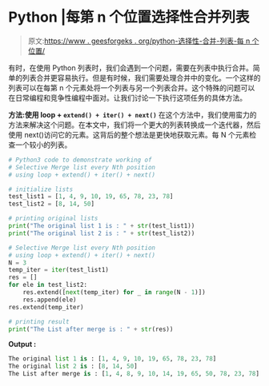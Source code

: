 # Python |每第 n 个位置选择性合并列表

> 原文:[https://www . geesforgeks . org/python-选择性-合并-列表-每 n 个位置/](https://www.geeksforgeeks.org/python-selective-merge-list-every-nth-position/)

有时，在使用 Python 列表时，我们会遇到一个问题，需要在列表中执行合并。简单的列表合并更容易执行。但是有时候，我们需要处理合并中的变化。一个这样的列表可以在每第 n 个元素处将一个列表与另一个列表合并。这个特殊的问题可以在日常编程和竞争性编程中面对。让我们讨论一下执行这项任务的具体方法。

**方法:使用 loop + `extend() + iter() + next()`**
在这个方法中，我们使用蛮力的方法来解决这个问题。在本文中，我们将一个更大的列表转换成一个迭代器，然后使用 next()访问它的元素。这背后的整个想法是更快地获取元素。每 N 个元素检查一个较小的列表。

```py
# Python3 code to demonstrate working of
# Selective Merge list every Nth position
# using loop + extend() + iter() + next()

# initialize lists
test_list1 = [1, 4, 9, 10, 19, 65, 78, 23, 78]
test_list2 = [8, 14, 50]

# printing original lists
print("The original list 1 is : " + str(test_list1))
print("The original list 2 is : " + str(test_list2))

# Selective Merge list every Nth position
# using loop + extend() + iter() + next()
N = 3
temp_iter = iter(test_list1)
res = []
for ele in test_list2:
    res.extend([next(temp_iter) for _ in range(N - 1)])
    res.append(ele)
res.extend(temp_iter)

# printing result
print("The List after merge is : " + str(res))
```

**Output :**

```py
The original list 1 is : [1, 4, 9, 10, 19, 65, 78, 23, 78]
The original list 2 is : [8, 14, 50]
The List after merge is : [1, 4, 8, 9, 10, 14, 19, 65, 50, 78, 23, 78]

```